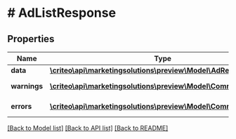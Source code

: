 # # AdListResponse

## Properties

Name | Type | Description | Notes
------------ | ------------- | ------------- | -------------
**data** | [**\criteo\api\marketingsolutions\preview\Model\AdResource[]**](AdResource.md) |  | [optional]
**warnings** | [**\criteo\api\marketingsolutions\preview\Model\CommonProblem[]**](CommonProblem.md) |  | [optional] [readonly]
**errors** | [**\criteo\api\marketingsolutions\preview\Model\CommonProblem[]**](CommonProblem.md) |  | [optional] [readonly]

[[Back to Model list]](../../README.md#models) [[Back to API list]](../../README.md#endpoints) [[Back to README]](../../README.md)

